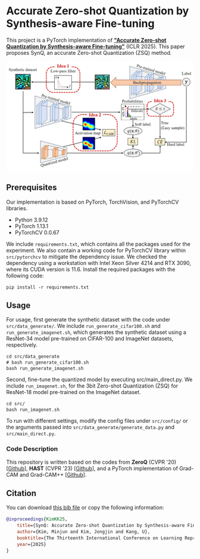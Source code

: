 # Accurate Zero-shot Quantization by Synthesis-aware Fine-tuning

This project is a PyTorch implementation of [**"Accurate Zero-shot Quantization by Synthesis-aware Fine-tuning"**](https://openreview.net/forum?id=2rnOgyFQgb) (ICLR 2025).
This paper proposes SynQ, an accurate Zero-shot Quantization (ZSQ) method.

![Overall Architecture of SynQ](./images/synq.jpg)


## Prerequisites

Our implementation is based on PyTorch, TorchVision, and PyTorchCV libraries.

- Python 3.9.12
- PyTorch 1.13.1
- PyTorchCV 0.0.67

We include `requirements.txt`, which contains all the packages used for the experiment. 
We also contain a working code for PyTorchCV library within `src/pytorchcv` to mitigate the dependency issue.
We checked the dependency using a workstation with Intel Xeon Silver 4214 and RTX 3090, where its CUDA version is 11.6.
Install the required packages with the following code:

```shell
pip install -r requirements.txt
```

## Usage
For usage, first generate the synthetic dataset with the code under `src/data_generate/`.
We include `run_generate_cifar100.sh` and `run_generate_imagenet.sh`, which generates the synthetic dataset using a ResNet-34 model pre-trained on CIFAR-100 and ImageNet datasets, respectively.

```shell
cd src/data_generate
# bash run_generate_cifar100.sh
bash run_generate_imagenet.sh
```

Second, fine-tune the quantized model by executing src/main_direct.py. We include `run_imagenet.sh`, for the 3bit Zero-shot Quantization (ZSQ) for ResNet-18 model pre-trained on the ImageNet dataset.

```shell
cd src/
bash run_imagenet.sh
```

To run with different settings, modify the config files under `src/config/` or the arguments passed into `src/data_generate/generate_data.py` and `src/main_direct.py`.

### Code Description

This repository is written based on the codes from **ZeroQ** (CVPR '20) \[[Github](https://github.com/amirgholami/ZeroQ)\], **HAST** (CVPR '23) \[[Github](https://github.com/lihuantong/HAST)\], and a PyTorch implementation of Grad-CAM and Grad-CAM++ \[[Github](https://github.com/1Konny/gradcam_plus_plus-pytorch)\].

<!-- Here is an overview of our codes. -->
<!-- ``` Unicode
SynQ/
├── images/
│   └── synq.jpg                     # the overall architecture
├── src/
│   ├── config/                      # configurations for fine-tuning      
│   ├── data_generate/               # synthetic dataset generation
│   ├── pytorchcv/                   # pytorchcv library
│   ├── quantization_utils/          # utils for quantization
│   ├── utils/                       # frequently used code snippets
│   ├── conditional_batchnorm.py     # conditional batch normalization layer
│   ├── dataloader.py                # dataloader for test data
│   ├── gradcam.py                   # gradcam and gradcam++ code
│   ├── main_direct.py               # fine-tuning code
│   ├── options.py                   # storing code for configurations
│   ├── run_cifar_100_6bit.sh        # codes for running SynQ 
│   ├── trainer_direct.py            # trainer code
│   └── unit_test.py                 # unit-test code
├── .gitignore                       # gitignore file
├── LICENSE                          # license for the use of the code
├── README.md                        # readme file
└── requirements.txt                 # required packages
``` -->

## Citation
You can download [this bib file](./images/KimKK25.bib) or copy the following information:

```bibtex
@inproceedings{KimKK25,
    title={SynQ: Accurate Zero-shot Quantization by Synthesis-aware Fine-tuning},
    author={Kim, Minjun and Kim, Jongjin and Kang, U},
    booktitle={The Thirteenth International Conference on Learning Representations},
    year={2025}
}
```
